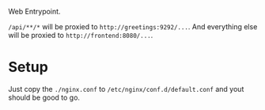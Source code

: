 Web Entrypoint.

`/api/**/*` will be proxied to `http://greetings:9292/...`.
And everything else will be proxied to
`http://frontend:8080/...`.

# Setup

Just copy the `./nginx.conf` to
`/etc/nginx/conf.d/default.conf` and yout should be good to
go.

